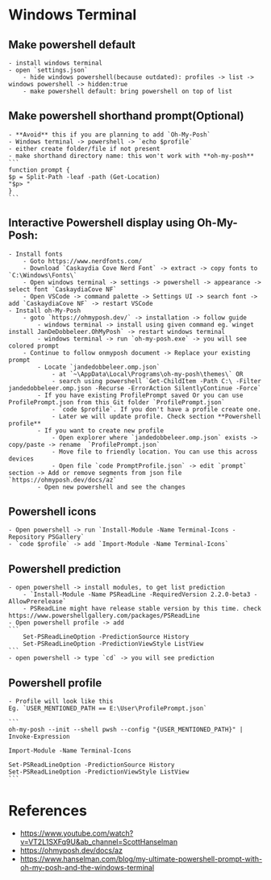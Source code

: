 # Windows Terminal
## Make powershell default
    - install windows terminal
    - open `settings.json`
        - hide windows powershell(because outdated): profiles -> list -> windows powershell -> hidden:true
        - make powershell default: bring powershell on top of list

## Make powershell shorthand prompt(Optional)
    - **Avoid** this if you are planning to add `Oh-My-Posh`
    - Windows terminal -> powershell -> `echo $profile`
    - either create folder/file if not present
    - make shorthand directory name: this won't work with **oh-my-posh**
    ```
    function prompt {
    $p = Split-Path -leaf -path (Get-Location)
    "$p> "
    }
    ```

## Interactive Powershell display using Oh-My-Posh:
    - Install fonts
        - Goto https://www.nerdfonts.com/
        - Download `Caskaydia Cove Nerd Font` -> extract -> copy fonts to `C:\Windows\Fonts\`
        - Open windows terminal -> settings -> powershell -> appearance -> select font `CaskaydiaCove NF` 
        - Open VSCode -> command palette -> Settings UI -> search font -> add `CaskaydiaCove NF` -> restart VSCode
    - Install oh-My-Posh 
        - goto `https://ohmyposh.dev/` -> installation -> follow guide
            - windows terminal -> install using given command eg.`winget install JanDeDobbeleer.OhMyPosh` -> restart windows terminal
            - windows terminal -> run `oh-my-posh.exe` -> you will see colored prompt
        - Continue to follow onmyposh document -> Replace your existing prompt
            - Locate `jandedobbeleer.omp.json` 
                - at `~\AppData\Local\Programs\oh-my-posh\themes\` OR
                - search using powershell `Get-ChildItem -Path C:\ -Filter jandedobbeleer.omp.json -Recurse -ErrorAction SilentlyContinue -Force`
            - If you have existing ProfilePrompt saved Or you can use ProfilePrompt.json from this Git folder `ProfilePrompt.json`
                - `code $profile`. If you don't have a profile create one.
                - Later we will update profile. Check section **Powershell profile**
            - If you want to create new profile
                - Open explorer where `jandedobbeleer.omp.json` exists -> copy/paste -> rename  `ProfilePrompt.json`
                - Move file to friendly location. You can use this across devices
                - Open file `code PromptProfile.json` -> edit `prompt` section -> Add or remove segments from json file `https://ohmyposh.dev/docs/az`
            - Open new powershell and see the changes

## Powershell icons
    - Open powershell -> run `Install-Module -Name Terminal-Icons -Repository PSGallery`
    - `code $profile` -> add `Import-Module -Name Terminal-Icons`

## Powershell prediction
    - open powershell -> install modules, to get list prediction
        - `Install-Module -Name PSReadLine -RequiredVersion 2.2.0-beta3 -AllowPrerelease`
        - PSReadLine might have release stable version by this time. check https://www.powershellgallery.com/packages/PSReadLine
    - Open powershell profile -> add
    ```
        Set-PSReadLineOption -PredictionSource History
        Set-PSReadLineOption -PredictionViewStyle ListView
    ```
    - open powershell -> type `cd` -> you will see prediction

## Powershell profile
    - Profile will look like this
    Eg. `USER_MENTIONED_PATH == E:\User\ProfilePrompt.json`
    
    ```
    oh-my-posh --init --shell pwsh --config "{USER_MENTIONED_PATH}" | Invoke-Expression

    Import-Module -Name Terminal-Icons

    Set-PSReadLineOption -PredictionSource History
    Set-PSReadLineOption -PredictionViewStyle ListView
    ```
        
# References
- https://www.youtube.com/watch?v=VT2L1SXFq9U&ab_channel=ScottHanselman
- https://ohmyposh.dev/docs/az
- https://www.hanselman.com/blog/my-ultimate-powershell-prompt-with-oh-my-posh-and-the-windows-terminal
